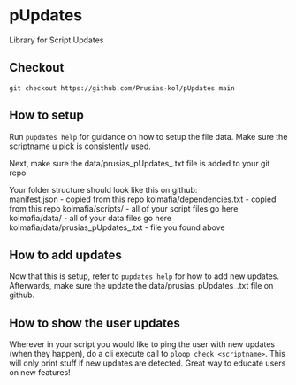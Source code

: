 # pUpdates
Library for Script Updates

## Checkout
```
git checkout https://github.com/Prusias-kol/pUpdates main
```

## How to setup
Run `pupdates help` for guidance on how to setup the file data. Make sure the scriptname u pick is consistently used.

Next, make sure the data/prusias_pUpdates_<your Script Name here>.txt file is added to your git repo

Your folder structure should look like this on github:  
manifest.json - copied from this repo
kolmafia/dependencies.txt - copied from this repo
kolmafia/scripts/<your script here> - all of your script files go here
kolmafia/data/<your data here> - all of your data files go here
kolmafia/data/prusias_pUpdates_<your Script Name here>.txt - file you found above

## How to add updates
Now that this is setup, refer to `pupdates help` for how to add new updates. Afterwards, make sure the update the data/prusias_pUpdates_<your Script Name here>.txt file on github.

## How to show the user updates
Wherever in your script you would like to ping the user with new updates (when they happen), do a cli execute call to `ploop check <scriptname>`. This will only print stuff if new updates are detected. Great way to educate users on new features!
